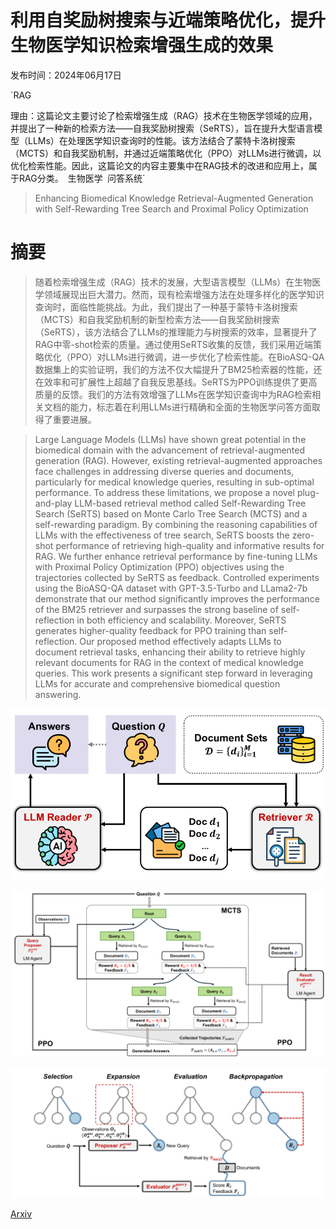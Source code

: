 # 利用自奖励树搜索与近端策略优化，提升生物医学知识检索增强生成的效果

发布时间：2024年06月17日

`RAG

理由：这篇论文主要讨论了检索增强生成（RAG）技术在生物医学领域的应用，并提出了一种新的检索方法——自我奖励树搜索（SeRTS），旨在提升大型语言模型（LLMs）在处理医学知识查询时的性能。该方法结合了蒙特卡洛树搜索（MCTS）和自我奖励机制，并通过近端策略优化（PPO）对LLMs进行微调，以优化检索性能。因此，这篇论文的内容主要集中在RAG技术的改进和应用上，属于RAG分类。` `生物医学` `问答系统`

> Enhancing Biomedical Knowledge Retrieval-Augmented Generation with Self-Rewarding Tree Search and Proximal Policy Optimization

# 摘要

> 随着检索增强生成（RAG）技术的发展，大型语言模型（LLMs）在生物医学领域展现出巨大潜力。然而，现有检索增强方法在处理多样化的医学知识查询时，面临性能挑战。为此，我们提出了一种基于蒙特卡洛树搜索（MCTS）和自我奖励机制的新型检索方法——自我奖励树搜索（SeRTS），该方法结合了LLMs的推理能力与树搜索的效率，显著提升了RAG中零-shot检索的质量。通过使用SeRTS收集的反馈，我们采用近端策略优化（PPO）对LLMs进行微调，进一步优化了检索性能。在BioASQ-QA数据集上的实验证明，我们的方法不仅大幅提升了BM25检索器的性能，还在效率和可扩展性上超越了自我反思基线。SeRTS为PPO训练提供了更高质量的反馈。我们的方法有效增强了LLMs在医学知识查询中为RAG检索相关文档的能力，标志着在利用LLMs进行精确和全面的生物医学问答方面取得了重要进展。

> Large Language Models (LLMs) have shown great potential in the biomedical domain with the advancement of retrieval-augmented generation (RAG). However, existing retrieval-augmented approaches face challenges in addressing diverse queries and documents, particularly for medical knowledge queries, resulting in sub-optimal performance. To address these limitations, we propose a novel plug-and-play LLM-based retrieval method called Self-Rewarding Tree Search (SeRTS) based on Monte Carlo Tree Search (MCTS) and a self-rewarding paradigm. By combining the reasoning capabilities of LLMs with the effectiveness of tree search, SeRTS boosts the zero-shot performance of retrieving high-quality and informative results for RAG. We further enhance retrieval performance by fine-tuning LLMs with Proximal Policy Optimization (PPO) objectives using the trajectories collected by SeRTS as feedback. Controlled experiments using the BioASQ-QA dataset with GPT-3.5-Turbo and LLama2-7b demonstrate that our method significantly improves the performance of the BM25 retriever and surpasses the strong baseline of self-reflection in both efficiency and scalability. Moreover, SeRTS generates higher-quality feedback for PPO training than self-reflection. Our proposed method effectively adapts LLMs to document retrieval tasks, enhancing their ability to retrieve highly relevant documents for RAG in the context of medical knowledge queries. This work presents a significant step forward in leveraging LLMs for accurate and comprehensive biomedical question answering.

![利用自奖励树搜索与近端策略优化，提升生物医学知识检索增强生成的效果](../../../paper_images/2406.11258/x1.png)

![利用自奖励树搜索与近端策略优化，提升生物医学知识检索增强生成的效果](../../../paper_images/2406.11258/x2.png)

![利用自奖励树搜索与近端策略优化，提升生物医学知识检索增强生成的效果](../../../paper_images/2406.11258/x3.png)

[Arxiv](https://arxiv.org/abs/2406.11258)